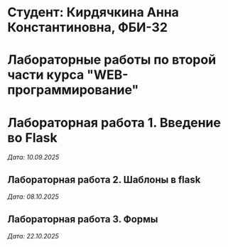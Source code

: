 # Студент: Кирдячкина Анна Константиновна, ФБИ-32

# Лабораторные работы по второй части курса "WEB-программирование"

# Лабораторная работа 1. Введение во Flask

*Дата: 10.09.2025*

## Лабораторная работа 2. Шаблоны в flask

*Дата: 08.10.2025*

## Лабораторная работа 3. Формы
*Дата: 22.10.2025*

